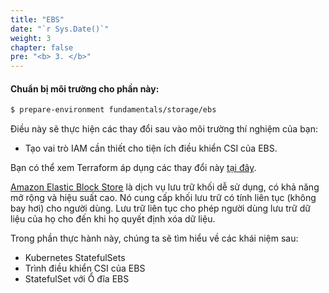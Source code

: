 ```yaml
---
title: "EBS"
date: "`r Sys.Date()`"
weight: 3
chapter: false
pre: "<b> 3. </b>"
---
```


#### Chuẩn bị môi trường cho phần này:

```bash timeout=300 wait=30
$ prepare-environment fundamentals/storage/ebs
```

Điều này sẽ thực hiện các thay đổi sau vào môi trường thí nghiệm của bạn:

- Tạo vai trò IAM cần thiết cho tiện ích điều khiển CSI của EBS.

Bạn có thể xem Terraform áp dụng các thay đổi này [tại đây](https://github.com/VAR::MANIFESTS_OWNER/VAR::MANIFESTS_REPOSITORY/tree/VAR::MANIFESTS_REF/manifests/modules/fundamentals/storage/ebs/.workshop/terraform).

[Amazon Elastic Block Store](https://aws.amazon.com/ebs/) là dịch vụ lưu trữ khối dễ sử dụng, có khả năng mở rộng và hiệu suất cao. Nó cung cấp khối lưu trữ có tính liên tục (không bay hơi) cho người dùng. Lưu trữ liên tục cho phép người dùng lưu trữ dữ liệu của họ cho đến khi họ quyết định xóa dữ liệu.

Trong phần thực hành này, chúng ta sẽ tìm hiểu về các khái niệm sau:

- Kubernetes StatefulSets
- Trình điều khiển CSI của EBS
- StatefulSet với Ổ đĩa EBS